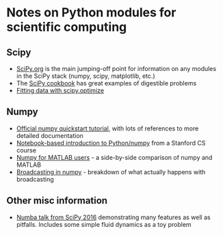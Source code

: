 # Notes on Python modules for scientific computing

## Scipy

* [SciPy.org](http://www.scipy.org) is the main jumping-off point for information on any modules in the SciPy stack (numpy, scipy, matplotlib, etc.)
* The [SciPy cookbook](http://scipy-cookbook.readthedocs.io/) has great examples of digestible problems
* [Fitting data with scipy.optimize](http://scipy-cookbook.readthedocs.io/items/FittingData.html)

## Numpy

* [Official numpy quickstart tutorial](https://docs.scipy.org/doc/numpy-dev/user/quickstart.html), with lots of references to more detailed documentation
* [Notebook-based introduction to Python/numpy](https://github.com/kuleshov/cs228-material/blob/master/tutorials/python/cs228-python-tutorial.ipynb) from a Stanford CS course
* [Numpy for MATLAB users](http://scipy.github.io/old-wiki/pages/NumPy_for_Matlab_Users.html) - a side-by-side comparison of numpy and MATLAB
* [Broadcasting in numpy](http://scipy.github.io/old-wiki/pages/EricsBroadcastingDoc) - breakdown of what actually happens with broadcasting

## Other misc information

* [Numba talk from SciPy 2016](https://www.youtube.com/watch?v=SzBi3xdEF2Y) demonstrating many features as well as pitfalls.  Includes some simple fluid dynamics as a toy problem
